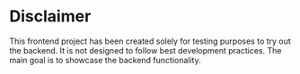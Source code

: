 # Disclaimer

This frontend project has been created solely for testing purposes to try out the backend. It is not designed to follow best development practices. The main goal is to showcase the backend functionality.
